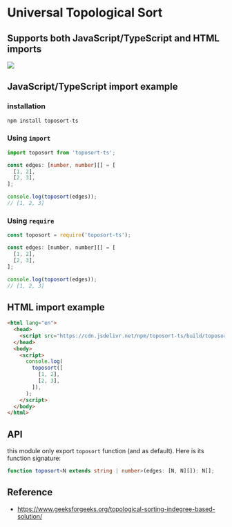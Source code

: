 # Universal Topological Sort

## Supports both JavaScript/TypeScript and HTML imports

[![](https://data.jsdelivr.com/v1/package/npm/toposort-ts/badge)](https://www.jsdelivr.com/package/npm/toposort-ts)

## JavaScript/TypeScript import example

### installation

```bash
npm install toposort-ts
```

### Using `import`

```typescript
import toposort from 'toposort-ts';

const edges: [number, number][] = [
  [1, 2],
  [2, 3],
];

console.log(toposort(edges));
// [1, 2, 3]
```

### Using `require`

```javascript
const toposort = require('toposort-ts');

const edges: [number, number][] = [
  [1, 2],
  [2, 3],
];

console.log(toposort(edges));
// [1, 2, 3]
```

## HTML import example

```html
<html lang="en">
  <head>
    <script src="https://cdn.jsdelivr.net/npm/toposort-ts/build/toposort.min.js"></script>
  </head>
  <body>
    <script>
      console.log(
        toposort([
          [1, 2],
          [2, 3],
        ]),
      );
    </script>
  </body>
</html>
```

## API

this module only export `toposort` function (and as default). Here is its
function signature:

```typescript
function toposort<N extends string | number>(edges: [N, N][]): N[];
```

## Reference

- https://www.geeksforgeeks.org/topological-sorting-indegree-based-solution/
